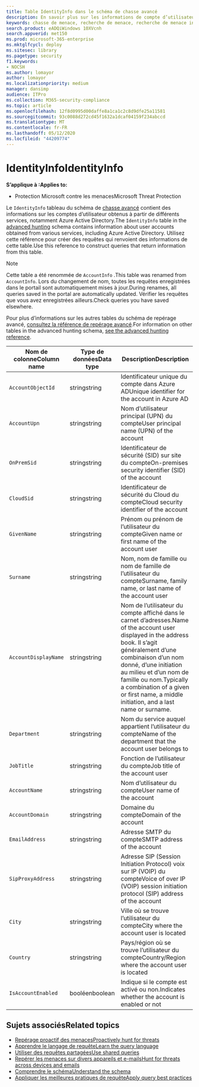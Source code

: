 ```yaml
---
title: Table IdentityInfo dans le schéma de chasse avancé
description: En savoir plus sur les informations de compte d’utilisateur dans la table IdentityInfo du schéma de chasse avancé
keywords: chasse de menace, recherche de menace, recherche de menace informatique, protection contre les menaces Microsoft, Microsoft 365, MTP, M365, recherche, requête, télémétrie, référence de schéma, Kusto, table, colonne, type de données, description, AccountInfo, IdentityInfo, compte
search.product: eADQiWindows 10XVcnh
search.appverid: met150
ms.prod: microsoft-365-enterprise
ms.mktglfcycl: deploy
ms.sitesec: library
ms.pagetype: security
f1.keywords:
- NOCSH
ms.author: lomayor
author: lomayor
ms.localizationpriority: medium
manager: dansimp
audience: ITPro
ms.collection: M365-security-compliance
ms.topic: article
ms.openlocfilehash: 12f8d0995d00daffe8a1ca1c2c8d9dfe25a11581
ms.sourcegitcommit: 93c0088d272cd45f1632a1dcaf04159f234abccd
ms.translationtype: MT
ms.contentlocale: fr-FR
ms.lasthandoff: 05/12/2020
ms.locfileid: "44209774"
---
```

# <a name="identityinfo"></a><span data-ttu-id="73c65-104">IdentityInfo</span><span class="sxs-lookup"><span data-stu-id="73c65-104">IdentityInfo</span></span>

<span data-ttu-id="73c65-105">**S’applique à :**</span><span class="sxs-lookup"><span data-stu-id="73c65-105">**Applies to:**</span></span>
- <span data-ttu-id="73c65-106">Protection Microsoft contre les menaces</span><span class="sxs-lookup"><span data-stu-id="73c65-106">Microsoft Threat Protection</span></span>

<span data-ttu-id="73c65-107">Le `IdentityInfo` tableau du schéma de [chasse avancé](advanced-hunting-overview.md) contient des informations sur les comptes d’utilisateur obtenus à partir de différents services, notamment Azure Active Directory.</span><span class="sxs-lookup"><span data-stu-id="73c65-107">The `IdentityInfo` table in the [advanced hunting](advanced-hunting-overview.md) schema contains information about user accounts obtained from various services, including Azure Active Directory.</span></span> <span data-ttu-id="73c65-108">Utilisez cette référence pour créer des requêtes qui renvoient des informations de cette table.</span><span class="sxs-lookup"><span data-stu-id="73c65-108">Use this reference to construct queries that return information from this table.</span></span>

>[!NOTE]
><span data-ttu-id="73c65-109">Cette table a été renommée de `AccountInfo` .</span><span class="sxs-lookup"><span data-stu-id="73c65-109">This table was renamed from `AccountInfo`.</span></span> <span data-ttu-id="73c65-110">Lors du changement de nom, toutes les requêtes enregistrées dans le portail sont automatiquement mises à jour.</span><span class="sxs-lookup"><span data-stu-id="73c65-110">During renames, all queries saved in the portal are automatically updated.</span></span> <span data-ttu-id="73c65-111">Vérifier les requêtes que vous avez enregistrées ailleurs.</span><span class="sxs-lookup"><span data-stu-id="73c65-111">Check queries you have saved elsewhere.</span></span>

<span data-ttu-id="73c65-112">Pour plus d’informations sur les autres tables du schéma de repérage avancé, [consultez la référence de repérage avancé](advanced-hunting-schema-tables.md).</span><span class="sxs-lookup"><span data-stu-id="73c65-112">For information on other tables in the advanced hunting schema, [see the advanced hunting reference](advanced-hunting-schema-tables.md).</span></span>

| <span data-ttu-id="73c65-113">Nom de colonne</span><span class="sxs-lookup"><span data-stu-id="73c65-113">Column name</span></span> | <span data-ttu-id="73c65-114">Type de données</span><span class="sxs-lookup"><span data-stu-id="73c65-114">Data type</span></span> | <span data-ttu-id="73c65-115">Description</span><span class="sxs-lookup"><span data-stu-id="73c65-115">Description</span></span> |
|-------------|-----------|-------------|
| `AccountObjectId` | <span data-ttu-id="73c65-116">string</span><span class="sxs-lookup"><span data-stu-id="73c65-116">string</span></span> | <span data-ttu-id="73c65-117">Identificateur unique du compte dans Azure AD</span><span class="sxs-lookup"><span data-stu-id="73c65-117">Unique identifier for the account in Azure AD</span></span> |
| `AccountUpn` | <span data-ttu-id="73c65-118">string</span><span class="sxs-lookup"><span data-stu-id="73c65-118">string</span></span> | <span data-ttu-id="73c65-119">Nom d’utilisateur principal (UPN) du compte</span><span class="sxs-lookup"><span data-stu-id="73c65-119">User principal name (UPN) of the account</span></span> |
| `OnPremSid` | <span data-ttu-id="73c65-120">string</span><span class="sxs-lookup"><span data-stu-id="73c65-120">string</span></span> | <span data-ttu-id="73c65-121">Identificateur de sécurité (SID) sur site du compte</span><span class="sxs-lookup"><span data-stu-id="73c65-121">On-premises security identifier (SID) of the account</span></span> |
| `CloudSid` | <span data-ttu-id="73c65-122">string</span><span class="sxs-lookup"><span data-stu-id="73c65-122">string</span></span> | <span data-ttu-id="73c65-123">Identificateur de sécurité du Cloud du compte</span><span class="sxs-lookup"><span data-stu-id="73c65-123">Cloud security identifier of the account</span></span> |
| `GivenName` | <span data-ttu-id="73c65-124">string</span><span class="sxs-lookup"><span data-stu-id="73c65-124">string</span></span> | <span data-ttu-id="73c65-125">Prénom ou prénom de l’utilisateur du compte</span><span class="sxs-lookup"><span data-stu-id="73c65-125">Given name or first name of the account user</span></span> |
| `Surname` | <span data-ttu-id="73c65-126">string</span><span class="sxs-lookup"><span data-stu-id="73c65-126">string</span></span> | <span data-ttu-id="73c65-127">Nom, nom de famille ou nom de famille de l’utilisateur du compte</span><span class="sxs-lookup"><span data-stu-id="73c65-127">Surname, family name, or last name of the account user</span></span> |
| `AccountDisplayName` | <span data-ttu-id="73c65-128">string</span><span class="sxs-lookup"><span data-stu-id="73c65-128">string</span></span> | <span data-ttu-id="73c65-129">Nom de l’utilisateur du compte affiché dans le carnet d’adresses.</span><span class="sxs-lookup"><span data-stu-id="73c65-129">Name of the account user displayed in the address book.</span></span> <span data-ttu-id="73c65-130">Il s’agit généralement d’une combinaison d’un nom donné, d’une initiation au milieu et d’un nom de famille ou nom.</span><span class="sxs-lookup"><span data-stu-id="73c65-130">Typically a combination of a given or first name, a middle initiation, and a last name or surname.</span></span> |
| `Department` | <span data-ttu-id="73c65-131">string</span><span class="sxs-lookup"><span data-stu-id="73c65-131">string</span></span> | <span data-ttu-id="73c65-132">Nom du service auquel appartient l’utilisateur du compte</span><span class="sxs-lookup"><span data-stu-id="73c65-132">Name of the department that the account user belongs to</span></span> |
| `JobTitle` | <span data-ttu-id="73c65-133">string</span><span class="sxs-lookup"><span data-stu-id="73c65-133">string</span></span> | <span data-ttu-id="73c65-134">Fonction de l’utilisateur du compte</span><span class="sxs-lookup"><span data-stu-id="73c65-134">Job title of the account user</span></span> |
| `AccountName` | <span data-ttu-id="73c65-135">string</span><span class="sxs-lookup"><span data-stu-id="73c65-135">string</span></span> | <span data-ttu-id="73c65-136">Nom d’utilisateur du compte</span><span class="sxs-lookup"><span data-stu-id="73c65-136">User name of the account</span></span> |
| `AccountDomain` | <span data-ttu-id="73c65-137">string</span><span class="sxs-lookup"><span data-stu-id="73c65-137">string</span></span> | <span data-ttu-id="73c65-138">Domaine du compte</span><span class="sxs-lookup"><span data-stu-id="73c65-138">Domain of the account</span></span> |
| `EmailAddress` | <span data-ttu-id="73c65-139">string</span><span class="sxs-lookup"><span data-stu-id="73c65-139">string</span></span> | <span data-ttu-id="73c65-140">Adresse SMTP du compte</span><span class="sxs-lookup"><span data-stu-id="73c65-140">SMTP address of the account</span></span> |
| `SipProxyAddress` | <span data-ttu-id="73c65-141">string</span><span class="sxs-lookup"><span data-stu-id="73c65-141">string</span></span> | <span data-ttu-id="73c65-142">Adresse SIP (Session Initiation Protocol) voix sur IP (VOIP) du compte</span><span class="sxs-lookup"><span data-stu-id="73c65-142">Voice of over IP (VOIP) session initiation protocol (SIP) address of the account</span></span> |
| `City` | <span data-ttu-id="73c65-143">string</span><span class="sxs-lookup"><span data-stu-id="73c65-143">string</span></span> | <span data-ttu-id="73c65-144">Ville où se trouve l’utilisateur du compte</span><span class="sxs-lookup"><span data-stu-id="73c65-144">City where the account user is located</span></span> |
| `Country` | <span data-ttu-id="73c65-145">string</span><span class="sxs-lookup"><span data-stu-id="73c65-145">string</span></span> | <span data-ttu-id="73c65-146">Pays/région où se trouve l’utilisateur du compte</span><span class="sxs-lookup"><span data-stu-id="73c65-146">Country/Region where the account user is located</span></span> |
| `IsAccountEnabled` | <span data-ttu-id="73c65-147">booléen</span><span class="sxs-lookup"><span data-stu-id="73c65-147">boolean</span></span> | <span data-ttu-id="73c65-148">Indique si le compte est activé ou non.</span><span class="sxs-lookup"><span data-stu-id="73c65-148">Indicates whether the account is enabled or not</span></span> |

## <a name="related-topics"></a><span data-ttu-id="73c65-149">Sujets associés</span><span class="sxs-lookup"><span data-stu-id="73c65-149">Related topics</span></span>
- [<span data-ttu-id="73c65-150">Repérage proactif des menaces</span><span class="sxs-lookup"><span data-stu-id="73c65-150">Proactively hunt for threats</span></span>](advanced-hunting-overview.md)
- [<span data-ttu-id="73c65-151">Apprendre le langage de requête</span><span class="sxs-lookup"><span data-stu-id="73c65-151">Learn the query language</span></span>](advanced-hunting-query-language.md)
- [<span data-ttu-id="73c65-152">Utiliser des requêtes partagées</span><span class="sxs-lookup"><span data-stu-id="73c65-152">Use shared queries</span></span>](advanced-hunting-shared-queries.md)
- [<span data-ttu-id="73c65-153">Repérer les menaces sur divers appareils et e-mails</span><span class="sxs-lookup"><span data-stu-id="73c65-153">Hunt for threats across devices and emails</span></span>](advanced-hunting-query-emails-devices.md)
- [<span data-ttu-id="73c65-154">Comprendre le schéma</span><span class="sxs-lookup"><span data-stu-id="73c65-154">Understand the schema</span></span>](advanced-hunting-schema-tables.md)
- [<span data-ttu-id="73c65-155">Appliquer les meilleures pratiques de requête</span><span class="sxs-lookup"><span data-stu-id="73c65-155">Apply query best practices</span></span>](advanced-hunting-best-practices.md)

